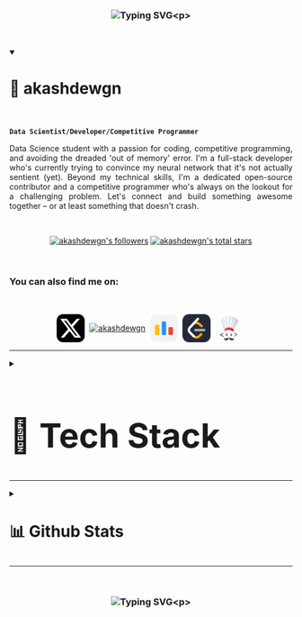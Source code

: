 <!--[<img src="coffee.gif" width="100%">]()-->

<link rel="preconnect" href="https://fonts.googleapis.com">
<link rel="preconnect" href="https://fonts.gstatic.com" crossorigin>
<link href="https://fonts.googleapis.com/css2?family=Jersey+10&display=swap" rel="stylesheet">
 

### <p align="center"> ![Typing SVG](https://readme-typing-svg.demolab.com?font=Jersey+10&size=60&pause=400&vCenter=true&width=750&color=3bd354&lines=HI,+I+AM+AKASH+DEWANGAN+:];WELCOME+TO+MY+GITHUB+ACCOUNT+>_<;)<p>

&nbsp;

<details open>
<summary><h1>👺 akashdewgn</h1></summary>&nbsp;

**`Data Scientist/Developer/Competitive Programmer`**

<p align="justify" >Data Science student with a passion for coding, competitive programming, and avoiding the dreaded 'out of memory' error. I'm a full-stack developer who's currently trying to convince my neural network that it's not actually sentient (yet). Beyond my technical skills, I'm a dedicated open-source contributor and a competitive programmer who's always on the lookout for a challenging problem. Let's connect and build something awesome together – or at least something that doesn't crash.</p> &nbsp;

<p align="center">
      <a href="https://github.com/akashdewgn?tab=followers">
         <img alt="akashdewgn's followers" title="Follow me on Github" src="https://custom-icon-badges.demolab.com/github/followers/akashdewgn?color=ff4721&labelColor=f2411c&style=for-the-badge&logo=person-add&label=Follow&logoColor=white"/></a>
      <a href="https://github.com/akashdewgn?tab=repositories&sort=stargazers">
         <img alt="akashdewgn's total stars" title="Total stars on GitHub" src="https://custom-icon-badges.demolab.com/github/stars/akashdewgn?color=236ad3&style=for-the-badge&labelColor=1155ba&logo=star"/></a>
   </p>&nbsp;
 
<h3>You can also find me on:</h3>
<br>
<p align="center">
<a href="https://x.com/akashzip" target="_blank"><img align="center" src="logo/x.svg" width="50px" alt="akashzip"/></a>&nbsp;
<a href="https://linkedin.com/in/akashdewgn" target="_blank"><img align="center" src="https://skillicons.dev/icons?i=linkedin" alt="akashdewgn"/></a>&nbsp;
<a href="https://codeforces.com/profile/akashscripts" target="_blank"><img align="center" src="logo/codeforces.svg" width="50px" alt="akashscripts"/></a>&nbsp;
<a href="https://www.leetcode.com/akashscripts" target="_blank"><img align="center" width="50px" src="logo/leetcode.svg" alt="akashscripts"/></a>&nbsp;
<a href="https://www.codechef.com/users/akashscripts" target="_blank"><img align="center" width="50px" src="logo/codechef.svg" alt="akashscripts"/></a>&nbsp;
</p>
  
</details>

--- 

 
<details>
<summary><h1 style="font-size: 4.25em; margin-bottom: 0.5em;">📡 Tech Stack</h1></summary>

<h3>👨‍💻 Programming and Markup Languages:</h3>&nbsp;
<p align="center">
  <a>
    <img src="https://skillicons.dev/icons?i=c,cs,cpp,java,js,ts,go,latex,html,css,mysql&perline=10" />
  </a>
</p>

&nbsp;
<h3>🧳 Database and Cloud Hosting:</h3>&nbsp;
<p align="center">
  <a>
    <img src="https://skillicons.dev/icons?i=mongodb,postgres,aws,azure,docker,gcp,kubernetes,appwrite,firebase&perline=10" />
  </a>
</p>

&nbsp;
<h3>🧰 Frameworks and Libraries:</h3>&nbsp;
 <p align="center">
  <a>
    <img src="https://skillicons.dev/icons?i=nodejs,nextjs,express,angular,vue,bootstrap,jquery,react,tailwind,threejs,django,dotnet,wordpress,tensorflow,pytorch,dart,flutter,kotlin&perline=10" />
  </a>
</p>
&nbsp;
 <h3>💻 Software and Tools:</h3>&nbsp;
 <p align="center">
  <a>
    <img src="https://skillicons.dev/icons?i=arduino,ps,powershell,autocad,blender,git,github,gitlab,githubactions,figma,linux,matlab,postman&perline=10" />
  </a>
</p>
</details>

---

<details>
<summary><h1>📊 Github Stats</h1></summary>

  <br/>
  <br/>

  <p align="center">
   <a href="https://git.io/streak-stats"><img src="https://streak-stats.demolab.com?user=akashdewgn&theme=github-dark&border_radius=6&date_format=j%20M%5B%20Y%5D" alt="GitHub Streak" height="160px"/></a>&nbsp;
    <a href="#"><img alt="akashdewgn's Github Stats" src="https://denvercoder1-github-readme-stats.vercel.app/api/?username=akashdewgn&show_icons=true&include_all_commits=true&count_private=true&theme=react&hide_border=false&bg_color=0d1117&title_color=3bd354&icon_color=1b68e3&text_color=FFFFFF&border_color=3bd354"  height="160px"/></a>&nbsp;
    <!--<a href="#"><img alt="akashdewgn's Top Languages" src="https://denvercoder1-github-readme-stats.vercel.app/api/top-langs/?username=akashdewgn&langs_count=8&layout=compact&theme=react&hide_border=false&bg_color=0d1117&border_color=3bd354&title_color=FFFFFF&icon_color=1b68e3&text_color=3bd354&hide=Jupyter%20Notebook,Roff" height="130px"/></a>-->
  </p>

  <br/>

  <p align="center">
  <b>NOTE:</b> Top languages is only a metric of the languages my public code consists of and doesn't reflect experience or skill level.
  <br>
  <br>
    <a href="#"><img alt="akashdewgn's Activity Graph" src="https://github-readme-activity-graph.vercel.app/graph/?username=akashdewgn&hide_border=false&bg_color=0d1117&border_color=3bd354&color=FFFFFF&line=3bd354&point=1b68e3" /></a>
  </p>

</details>

---

&nbsp;

### <p align="center"> ![Typing SVG](https://readme-typing-svg.demolab.com?font=Jersey+10&size=60&pause=400&vCenter=true&width=750&color=3bd354&lines=THANK+YOU+FOR+STOPPING+BY+>_<;MAKE+SURE+TO+LEAVE+A+STAR+:];)<p>
